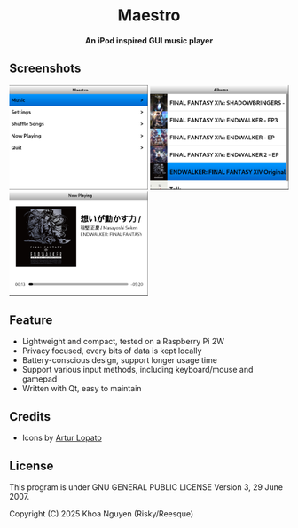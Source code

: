 <h1 align="center"><b>Maestro</b></h1>
<h4 align="center">An iPod inspired GUI music player</h4>

## Screenshots
[<img src="screenshots/main_menu.png" width="250">](screenshots/main_menu.png)
[<img src="screenshots/album_screen.png" width="250">](screenshots/album_screen.png)
[<img src="screenshots/now_playing.png" width="250">](screenshots/now_playing.png)

## Feature
- Lightweight and compact, tested on a Raspberry Pi 2W
- Privacy focused, every bits of data is kept locally
- Battery-conscious design, support longer usage time
- Support various input methods, including keyboard/mouse and gamepad
- Written with Qt, easy to maintain

## Credits
- Icons by [Artur Lopato](https://thenounproject.com/creator/lopato/)

## License
This program is under GNU GENERAL PUBLIC LICENSE Version 3, 29 June 2007.

Copyright (C) 2025 Khoa Nguyen (Risky/Reesque)
